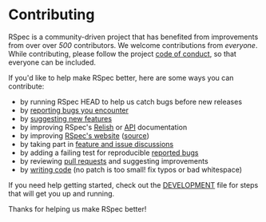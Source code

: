 <!---
This file was generated on 2015-07-24T23:16:02-07:00 from the rspec-dev repo.
DO NOT modify it by hand as your changes will get lost the next time it is generated.
-->

# Contributing

RSpec is a community-driven project that has benefited from improvements from over over *500* contributors.
We welcome contributions from *everyone*. While contributing, please follow the project [code of conduct](../code_of_conduct.md), so that everyone can be included.

If you'd like to help make RSpec better, here are some ways you can contribute:

  - by running RSpec HEAD to help us catch bugs before new releases
  - by [reporting bugs you encounter](https://github.com/rspec/rspec-support/issues/new)
  - by [suggesting new features](https://github.com/rspec/rspec-support/issues/new)
  - by improving RSpec's [Relish](https://relishapp.com/rspec) or [API](http://rspec.info/documentation/) documentation
  - by improving [RSpec's website](http://rspec.info/) ([source](https://github.com/rspec/rspec.github.io))
  - by taking part in [feature and issue discussions](https://github.com/rspec/rspec-support/issues)
  - by adding a failing test for reproducible [reported bugs](https://github.com/rspec/rspec-support/issues)
  - by reviewing [pull requests](https://github.com/rspec/rspec-support/pulls) and suggesting improvements
  - by [writing code](../DEVELOPMENT.md) (no patch is too small! fix typos or bad whitespace)

If you need help getting started, check out the [DEVELOPMENT](../DEVELOPMENT.md) file for steps that will get you up and running.

Thanks for helping us make RSpec better!
